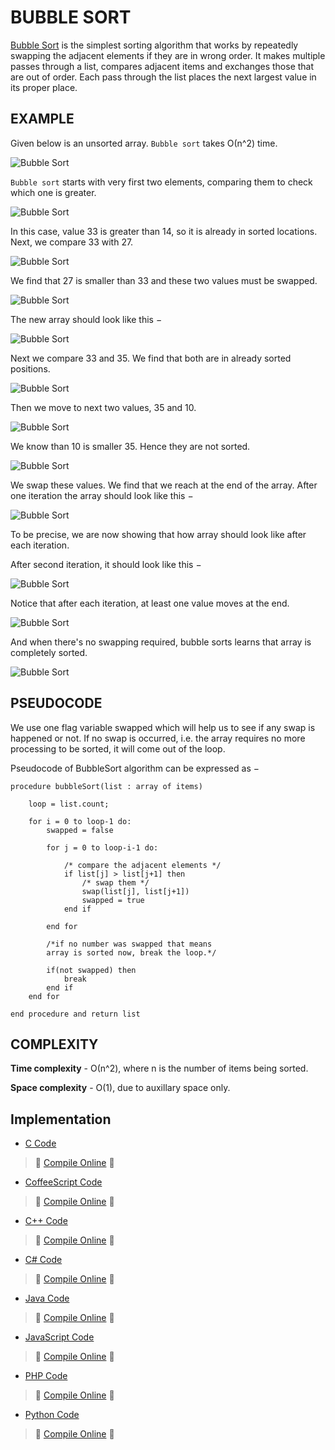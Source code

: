# BUBBLE SORT

[Bubble Sort](https://en.wikipedia.org/wiki/Bubble_sort) is the simplest sorting algorithm that works by repeatedly swapping the adjacent elements if they are in wrong order. It makes multiple passes through a list, compares adjacent items and exchanges those that are out of order. Each pass through the list places the next largest value in its proper place.

## EXAMPLE

Given below is an unsorted array. `Bubble sort` takes Ο(n^2) time.

![Bubble Sort](http://www.tutorialspoint.com/data_structures_algorithms/images/bubble_sort_0.jpg)

`Bubble sort` starts with very first two elements, comparing them to check which one is greater.

![Bubble Sort](http://www.tutorialspoint.com/data_structures_algorithms/images/bubble_sort_1.jpg)

In this case, value 33 is greater than 14, so it is already in sorted locations. Next, we compare 33 with 27.

![Bubble Sort](http://www.tutorialspoint.com/data_structures_algorithms/images/bubble_sort_2.jpg)

We find that 27 is smaller than 33 and these two values must be swapped.

![Bubble Sort](http://www.tutorialspoint.com/data_structures_algorithms/images/bubble_sort_3.jpg)

The new array should look like this −

![Bubble Sort](http://www.tutorialspoint.com/data_structures_algorithms/images/bubble_sort_4.jpg)

Next we compare 33 and 35. We find that both are in already sorted positions.

![Bubble Sort](http://www.tutorialspoint.com/data_structures_algorithms/images/bubble_sort_5.jpg)

Then we move to next two values, 35 and 10.

![Bubble Sort](http://www.tutorialspoint.com/data_structures_algorithms/images/bubble_sort_6.jpg)

We know than 10 is smaller 35. Hence they are not sorted.

![Bubble Sort](http://www.tutorialspoint.com/data_structures_algorithms/images/bubble_sort_7.jpg)

We swap these values. We find that we reach at the end of the array. After one iteration the array should look like this −

![Bubble Sort](http://www.tutorialspoint.com/data_structures_algorithms/images/bubble_sort_8.jpg)

To be precise, we are now showing that how array should look like after each iteration.

After second iteration, it should look like this −

![Bubble Sort](http://www.tutorialspoint.com/data_structures_algorithms/images/bubble_sort_9.jpg)

Notice that after each iteration, at least one value moves at the end.

![Bubble Sort](http://www.tutorialspoint.com/data_structures_algorithms/images/bubble_sort_10.jpg)

And when there's no swapping required, bubble sorts learns that array is completely sorted.

![Bubble Sort](http://www.tutorialspoint.com/data_structures_algorithms/images/bubble_sort_11.jpg)

## PSEUDOCODE

We use one flag variable swapped which will help us to see if any swap is happened or not. If no swap is occurred, i.e. the array requires no more processing to be sorted, it will come out of the loop.

Pseudocode of BubbleSort algorithm can be expressed as −

```
procedure bubbleSort(list : array of items)

    loop = list.count;

    for i = 0 to loop-1 do:
        swapped = false

        for j = 0 to loop-i-1 do:

            /* compare the adjacent elements */
            if list[j] > list[j+1] then
                /* swap them */
                swap(list[j], list[j+1])
                swapped = true
            end if

        end for

        /*if no number was swapped that means
        array is sorted now, break the loop.*/

        if(not swapped) then
            break
        end if
    end for

end procedure and return list
```

## COMPLEXITY

**Time complexity**  - О(n^2), where n is the number of items being sorted.

**Space complexity** - O(1), due to auxillary space only.

## Implementation

- [C Code](https://github.com/jainaman224/Algo_Ds_Notes/blob/master/Bubble_Sort/Bubble_Sort.c)
> :rocket: [Compile Online](https://repl.it/EKfI) :rocket:

- [CoffeeScript Code](https://github.com/jainaman224/Algo_Ds_Notes/blob/master/Bubble_Sort/Bubble_Sort.coffee)
> :rocket: [Compile Online](https://repl.it/Cx3l) :rocket:

- [C++ Code](https://github.com/jainaman224/Algo_Ds_Notes/blob/master/Bubble_Sort/Bubble_Sort.cpp)
> :rocket: [Compile Online](https://repl.it/C4eS) :rocket:

- [C# Code](https://github.com/jainaman224/Algo_Ds_Notes/blob/master/Bubble_Sort/Bubble_Sort.cs)
> :rocket: [Compile Online](https://repl.it/Cx3r) :rocket:

- [Java Code](https://github.com/jainaman224/Algo_Ds_Notes/blob/master/Bubble_Sort/Bubble_Sort.java)
> :rocket: [Compile Online](https://repl.it/C4eX) :rocket:

- [JavaScript Code](https://github.com/jainaman224/Algo_Ds_Notes/blob/master/Bubble_Sort/Bubble_Sort.js)
> :rocket: [Compile Online](https://repl.it/Cx3t) :rocket:

- [PHP Code](https://github.com/jainaman224/Algo_Ds_Notes/blob/master/Bubble_Sort/Bubble_Sort.php)
> :rocket: [Compile Online](https://repl.it/Cx4B) :rocket:

- [Python Code](https://github.com/jainaman224/Algo_Ds_Notes/blob/master/Bubble_Sort/Bubble_Sort.py)
> :rocket: [Compile Online](https://repl.it/C4eV) :rocket:
